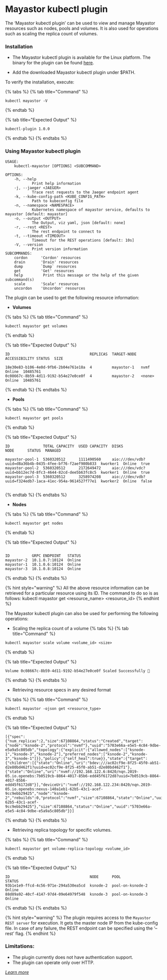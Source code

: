 # Mayastor kubectl plugin

The ‘Mayastor kubectl plugin’ can be used to view and manage Mayastor resources such as nodes, pools and volumes. It is also used for operations such as scaling the replica count of volumes. 

### Installation

- The Mayastor kubectl plugin is available for the Linux platform. The binary for the plugin can be found [here](https://github.com/mayadata-io/mayastor-control-plane/releases). 

- Add the downloaded Mayastor kubectl plugin under $PATH.

To verify the installation, execute:

{% tabs %}
{% tab title="Command" %}
```text
kubectl mayastor -V
```
{% endtab %}

{% tab title="Expected Output" %}
```text
kubectl-plugin 1.0.0
```
{% endtab %}
{% endtabs %}


### Using Mayastor kubectl plugin

```
USAGE:
    kubectl-mayastor [OPTIONS] <SUBCOMMAND>

OPTIONS:
    -h, --help
            Print help information
    -j, --jaeger <JAEGER>
            Trace rest requests to the Jaeger endpoint agent
    -k, --kube-config-path <KUBE_CONFIG_PATH>
            Path to kubeconfig file
    -n, --namespace <NAMESPACE>
            Kubernetes namespace of mayastor service, defaults to mayastor [default: mayastor]
    -o, --output <OUTPUT>
            The Output, viz yaml, json [default: none]
    -r, --rest <REST>
            The rest endpoint to connect to
    -t, --timeout <TIMEOUT>
            Timeout for the REST operations [default: 10s]
    -V, --version
            Print version information
SUBCOMMANDS:
    cordon      'Cordon' resources
    drain       'Drain' resources
    dump        `Dump` resources
    get         'Get' resources
    help         Print this message or the help of the given subcommand(s)
    scale       'Scale' resources
    uncordon    'Uncordon' resources
```

The plugin can be used to get the following resource information:

- **Volumes**

{% tabs %}
{% tab title="Command" %}
```text
kubectl mayastor get volumes
```
{% endtab %}

{% tab title="Expected Output" %}
```text
ID                                    REPLICAS  TARGET-NODE  ACCESSIBILITY STATUS  SIZE

18e30e83-b106-4e0d-9fb6-2b04e761e18a  4         mayastor-1   nvmf          Online  10485761
0c08667c-8b59-4d11-9192-b54e27e0ce0f  4         mayastor-2   <none>        Online  10485761
```
{% endtab %}
{% endtabs %}
 

- **Pools**

{% tabs %}
{% tab title="Command" %}
```text
kubectl mayastor get pools
```
{% endtab %}

{% tab title="Expected Output" %}
```text
ID               TOTAL CAPACITY  USED CAPACITY  DISKS                                                     NODE      STATUS  MANAGED

mayastor-pool-1  5360320512      1111490560     aio:///dev/vdb?uuid=d8a36b4b-0435-4fee-bf76-f2aef980b833  kworker1  Online  true
mayastor-pool-2  5360320512      2172649472     aio:///dev/vdc?uuid=bb12ec7d-8fc3-4644-82cd-dee5b63fc8c5  kworker1  Online  true
mayastor-pool-3  5360320512      3258974208     aio:///dev/vdb?uuid=f324edb7-1aca-41ec-954a-9614527f77e1  kworker2  Online  false
    
```
{% endtab %}
{% endtabs %}

- **Nodes**

{% tabs %}
{% tab title="Command" %}
```text
kubectl mayastor get nodes
```
{% endtab %}

{% tab title="Expected Output" %}
```text

ID          GRPC ENDPOINT   STATUS
mayastor-2  10.1.0.7:10124  Online
mayastor-1  10.1.0.6:10124  Online
mayastor-3  10.1.0.8:10124  Online
```
{% endtab %}
{% endtabs %}

 {% hint style="warning" %}
 All the above resource information can be retrieved for a particular resource using its ID. The command to do so is as follows:
 kubectl mayastor get &lt;resource_name&gt; &lt;resource_id&gt;
 {% endhint %}

The Mayastor kubectl plugin can also be used for performing the following operations:

- Scaling the replica count of a volume
{% tabs %}
{% tab title="Command" %}
```text
kubectl mayastor scale volume <volume_id> <size>
```
{% endtab %}

{% tab title="Expected Output" %}
```text
Volume 0c08667c-8b59-4d11-9192-b54e27e0ce0f Scaled Successfully 🚀
```
{% endtab %}
{% endtabs %}


- Retrieving resource specs in any desired format

{% tabs %}
{% tab title="Command" %}
```text
kubectl mayastor -ojson get <resource_type>
```
{% endtab %}

{% tab title="Expected Output" %}
```text
[{"spec":{"num_replicas":2,"size":67108864,"status":"Created","target":{"node":"ksnode-2","protocol":"nvmf"},"uuid":"5703e66a-e5e5-4c84-9dbe-e5a9a5c805db","topology":{"explicit":{"allowed_nodes":["ksnode-1","ksnode-3","ksnode-2"],"preferred_nodes":["ksnode-2","ksnode-3","ksnode-1"]}},"policy":{"self_heal":true}},"state":{"target":{"children":[{"state":"Online","uri":"bdev:///ac02cf9e-8f25-45f0-ab51-d2e80bd462f1?uuid=ac02cf9e-8f25-45f0-ab51-d2e80bd462f1"},{"state":"Online","uri":"nvmf://192.168.122.6:8420/nqn.2019-05.io.openebs:7b0519cb-8864-4017-85b6-edd45f6172d8?uuid=7b0519cb-8864-4017-85b6-edd45f6172d8"}],"deviceUri":"nvmf://192.168.122.234:8420/nqn.2019-05.io.openebs:nexus-140a1eb1-62b5-43c1-acef-9cc9ebb29425","node":"ksnode-2","rebuilds":0,"protocol":"nvmf","size":67108864,"state":"Online","uuid":"140a1eb1-62b5-43c1-acef-9cc9ebb29425"},"size":67108864,"status":"Online","uuid":"5703e66a-e5e5-4c84-9dbe-e5a9a5c805db"}}]
```
{% endtab %}
{% endtabs %}

- Retrieving replica topology for specific volumes.

{% tabs %}
{% tab title="Command" %}
```text
kubectl mayastor get volume-replica-topology <volume_id>
```
{% endtab %}

{% tab title="Expected Output" %}
```text
ID                                    NODE      POOL              STATUS
93b1e1e9-ffcd-4c56-971e-294a530ea5cd  ksnode-2  pool-on-ksnode-2  Online
88d89a92-40cf-4147-97d4-09e64979f548  ksnode-3  pool-on-ksnode-3  Online
```
{% endtab %}
{% endtabs %}


{% hint style="warning" %}
The plugin requires access to the `Mayastor REST server` for execution. It gets the master node IP from the kube-config file. In case of any failure, the REST endpoint can be specified using the ‘–rest’ flag.
{% endhint %}


### Limitations:

- The plugin currently does not have authentication support.
- The plugin can operate only over HTTP.



_[Learn more](https://github.com/openebs/mayastor-extensions/blob/develop/k8s/plugin/README.md)_